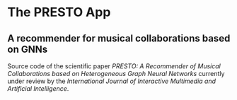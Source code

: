 # The PRESTO App
## A recommender for musical collaborations based on GNNs

Source code of the scientific paper *PRESTO: A Recommender of Musical Collaborations based on Heterogeneous Graph Neural Networks* currently under review by the *International Journal of Interactive Multimedia and Artificial Intelligence*.

